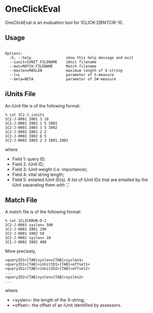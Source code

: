 OneClickEval
============

OneClickEval is an evaluation tool for 1CLICK-2@NTCIR-10.

Usage
------------
```

Options:
  -h, --help            	show this help message and exit
  --iunit=IUNIT_FILENAME	iUnit filename
  --mat=MATCH_FILENAME  	Match filename
  --maxlen=MAXLEN       	maximum length of X-string
  --l=L						parameter of S-measure
  --beta=BETA           	parameter of S#-measure
```

iUnits File
------------
An iUnit file is of the following format:

```
% cat 1C2-J.iunits
1C2-J-0001 I001 3 10
1C2-J-0001 I002 1 5 I001
1C2-J-0001 I003 3 5 I002
1C2-J-0002 I001 2 2
1C2-J-0002 I002 6 5
1C2-J-0002 I003 2 3 I001,I002
````

where
- Field 1: query ID;
- Field 2: iUnit ID;
- Field 3: iUnit weight (i.e. importance);
- Field 4: vital string length;
- Field 5: entailed iUnit ID(s). A list of iUnit IDs that are entailed by the iUnit 
           separating them with ','.


Match File
------------
A match file is of the following format:
```
% cat 1CLICKRUN-D-1
1C2-J-0001 syslen= 500
1C2-J-0001 I001 100
1C2-J-0001 I002 50
1C2-J-0002 syslen= 10
1C2-J-0002 I002 400
```

More precisely,
```
<queryID1>[TAB]syslen=[TAB]<syslen1>
<queryID1>[TAB]<iUnitID1>[TAB]<offset1>
<queryID1>[TAB]<iUnitID2>[TAB]<offset2>
...
<queryID2>[TAB]syslen=[TAB]<syslen2>
...
```

where
- &lt;syslen>: the length of the X-string;
- &lt;offset>: the offset of an iUnit identified by assessors.
